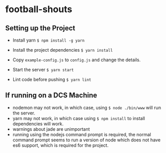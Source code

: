 # football-shouts
## Setting up the Project

- Install yarn ```$ npm install -g yarn```

- Install the project dependencies ```$ yarn install ```

- Copy ```example-config.js``` to ```config.js``` and change the details.

- Start the server ```$ yarn start```
- Lint code before pushing ```$ yarn lint```

## If running on a DCS Machine
- nodemon may not work, in which case, using ```$ node ./bin/www``` will run the server.
- yarn may not work, in which case using ```$ npm install``` to install dependencies will work.
- warnings about jade are unimportant
- running using the nodejs command prompt is required, the normal command prompt seems to run 
a version of node which does not have es6 support, which is required for the project. 
